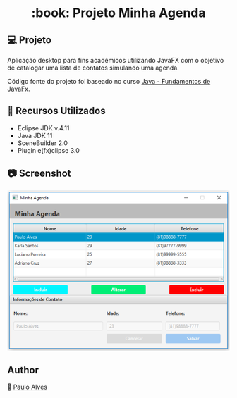 <h1 align="center">:book: Projeto Minha Agenda</h1>

## :computer: Projeto
Aplicação desktop para fins acadêmicos utilizando JavaFX com o objetivo de catalogar uma lista de contatos simulando uma agenda.  

Código fonte do projeto foi baseado no curso
[Java - Fundamentos de JavaFx](https://www.treinaweb.com.br/curso/java-fundamentos-de-javafx).

## :wrench: Recursos Utilizados
- Eclipse JDK v.4.11 
- Java JDK 11
- SceneBuilder 2.0
- Plugin e(fx)clipse 3.0

## :camera: Screenshot
![screenshot](https://github.com/PauloAlves8039/Projeto-Minha-Agenda/blob/master/image/screenshot.png)

## Author
:boy: [Paulo Alves](https://github.com/PauloAlves8039)
